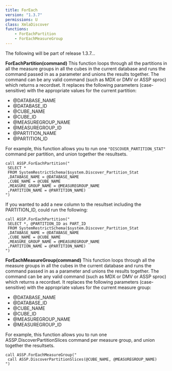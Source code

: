 ```yaml
---
title: ForEach
version: "1.3.7"
permissions: U
class: XmlaDiscover
functions:
    - ForEachPartition
    - ForEachMeasureGroup
---
```

The following will be part of release 1.3.7...

**ForEachPartition(command)**
This function loops through all the partitions in all the measure groups in all the cubes in the current database and runs the command passed in as a parameter and unions the results together. The command can be any valid command (such as MDX or DMV or ASSP sproc) which returns a recordset. It replaces the following parameters (case-sensitive) with the appropriate values for the current partition:

* @DATABASE_NAME
* @DATABASE_ID
* @CUBE_NAME
* @CUBE_ID
* @MEASUREGROUP_NAME
* @MEASUREGROUP_ID
* @PARTITION_NAME
* @PARTITION_ID

For example, this function allows you to run one ```"DISCOVER_PARTITION_STAT"``` command per partition, and union together the resultsets.

```raw
call ASSP.ForEachPartition("
 SELECT *
 FROM SystemRestrictSchema($system.Discover_Partition_Stat
 ,DATABASE_NAME = @DATABASE_NAME
 ,CUBE_NAME = @CUBE_NAME
 ,MEASURE_GROUP_NAME = @MEASUREGROUP_NAME
 ,PARTITION_NAME = @PARTITION_NAME)
")
```

If you wanted to add a new column to the resultset including the PARTITION_ID, could run the following:

```raw
call ASSP.ForEachPartition("
 SELECT *, @PARTITION_ID as PART_ID
 FROM SystemRestrictSchema($system.Discover_Partition_Stat
 ,DATABASE_NAME = @DATABASE_NAME
 ,CUBE_NAME = @CUBE_NAME
 ,MEASURE_GROUP_NAME = @MEASUREGROUP_NAME
 ,PARTITION_NAME = @PARTITION_NAME)
")
```


**ForEachMeasureGroup(command)**
This function loops through all the measure groups in all the cubes in the current database and runs the command passed in as a parameter and unions the results together. The command can be any valid command (such as MDX or DMV or ASSP sproc) which returns a recordset. It replaces the following parameters (case-sensitive) with the appropriate values for the current measure group:

* @DATABASE_NAME
* @DATABASE_ID
* @CUBE_NAME
* @CUBE_ID
* @MEASUREGROUP_NAME
* @MEASUREGROUP_ID

For example, this function allows you to run one ASSP.DiscoverPartitionSlices command per measure group, and union together the resultsets.

```raw
call ASSP.ForEachMeasureGroup("
 call ASSP.DiscoverPartitionSlices(@CUBE_NAME, @MEASUREGROUP_NAME)
")
```
